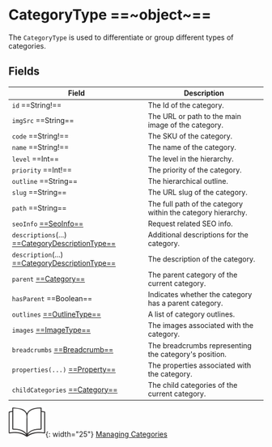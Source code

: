 # CategoryType ==~object~==

The `CategoryType` is used to differentiate or group different types of categories.

## Fields

| Field                                                                          	| Description                                                                     	|
|--------------------------------------------------------------------------------	|---------------------------------------------------------------------------------	|
| `id`  ==String!==                                                                	| The Id of the category.                                                         	|
| `imgSrc`  ==String==                                                          	| The URL or path to the main image of the category.                               	|
| `code`  ==String!==                                                           	| The SKU of the category.                                                        	|
| `name`  ==String!==                                                        	    | The name of the category.                                                       	|
| `level`  ==Int==                                                                 	| The level in the hierarchy.                                                      	|
| `priority`  ==Int!==                                                             	| The priority of the category.                                                   	|
| `outline`  ==String==                                                            	| The hierarchical outline.                                       	|
| `slug`  ==String==                                                               	| The URL slug of the category.                                                   	|
| `path`  ==String==                                                             	| The full path of the category within the category hierarchy.                    	|
| `seoInfo` [ ==SeoInfo== ](../SeoInfo.md)                                      	| Request related SEO info.                                                       	|
| `descriptions`(...) [ ==CategoryDescriptionType== ](CategoryDescriptionType.md)	| Additional descriptions for the category.               	                        |
| `description`(...) [ ==CategoryDescriptionType== ](CategoryDescriptionType.md)	| The description of the category.                         	                        |
| `parent` [ ==Category== ](CategoryType.md)                                    	| The parent category of the current category.                                    	|
| `hasParent`  ==Boolean==                                                      	| Indicates whether the category has a parent category.                           	|
| `outlines` [ ==OutlineType== ](../OutlineType.md)                              	| A list of category outlines.                    	                                |
| `images` [ ==ImageType== ](../ImageType.md)                                    	| The images associated with the category.                                        	|
| `breadcrumbs` [ ==Breadcrumb== ](../Breadcrumb.md)                    	        | The breadcrumbs representing the category's position. 	|
| `properties(...)` [ ==Property== ](../Property/Property.md)                      	| The properties associated with the category.                                    	|
| `childCategories` [ ==Category== ](CategoryType.md)                              	| The child categories of the current category.                                   	|


![Readmore](../media/readmore.png){: width="25"} [Managing Categories](../../../../../../user-guide/catalog/managing-categories)